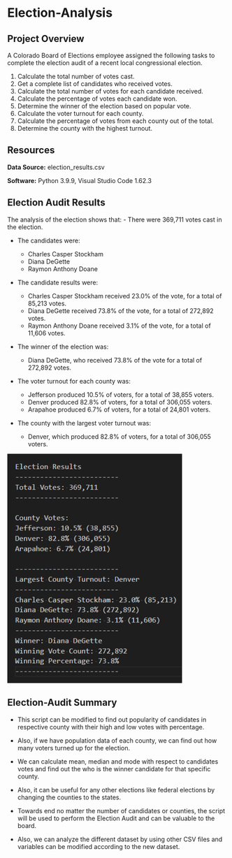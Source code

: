 # Election-Analysis
## Project Overview

A Colorado Board of Elections employee assigned the following tasks to complete the election audit of a recent local congressional election.

1. Calculate the total number of votes cast.
2. Get a complete list of candidates who received votes.
3. Calculate the total number of votes for each candidate received. 
4. Calculate the percentage of votes each candidate won.
5. Determine the winner of the election based on popular vote.
6. Calculate the voter turnout for each county.
7. Calculate the percentage of votes from each county out of the total.
8. Determine the county with the highest turnout.

## Resources

**Data Source:** election_results.csv

**Software:** Python 3.9.9, Visual Studio Code 1.62.3


## Election Audit Results
<p>    
The analysis of the election shows that:
- There were 369,711 votes cast in the election.

- The candidates were:
    - Charles Casper Stockham
    - Diana DeGette
    - Raymon Anthony Doane

- The candidate results were:
    - Charles Casper Stockham received 23.0% of the vote, for a total of 85,213 votes.
    - Diana DeGette received 73.8% of the vote, for a total of 272,892 votes.
    - Raymon Anthony Doane received 3.1% of the vote, for a total of 11,606 votes.

- The winner of the election was:
    - Diana DeGette, who received 73.8% of the vote for a total of 272,892 votes.

- The voter turnout for each county was:
    - Jefferson produced 10.5% of voters, for a total of 38,855 voters.
    - Denver produced 82.8% of voters, for a total of 306,055 voters.
    - Arapahoe produced 6.7% of voters, for a total of 24,801 voters.

- The county with the largest voter turnout was:
    - Denver, which produced 82.8% of voters, for a total of 306,055 voters.
</p>

<p align="left">
	<img src="Resources/Election_Results.png" width="400">
</p>

<p>
	
## Election-Audit Summary 

- This script can be modified to find out popularity of candidates in respective county with their high and low votes with percentage.

- Also, if we have population data of each county, we can find out how many voters turned up for the election.

- We can calculate mean, median and mode with respect to candidates votes and find out the who is the winner candidate for that specific county.

- Also, it can be useful for any other elections like federal elections by changing the counties to the states.

- Towards end no matter the number of candidates or counties, the script will be used to perform the Election Audit and can be valuable to the board.

- Also, we can analyze the different dataset by using other CSV files and variables can be modified according to the new dataset.

</p>


